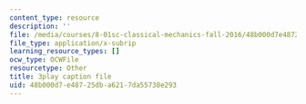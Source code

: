 ```yaml
---
content_type: resource
description: ''
file: /media/courses/8-01sc-classical-mechanics-fall-2016/48b000d7e48725dba6217da55738e293_O_M8asN10oQ.srt
file_type: application/x-subrip
learning_resource_types: []
ocw_type: OCWFile
resourcetype: Other
title: 3play caption file
uid: 48b000d7-e487-25db-a621-7da55738e293
---
```

